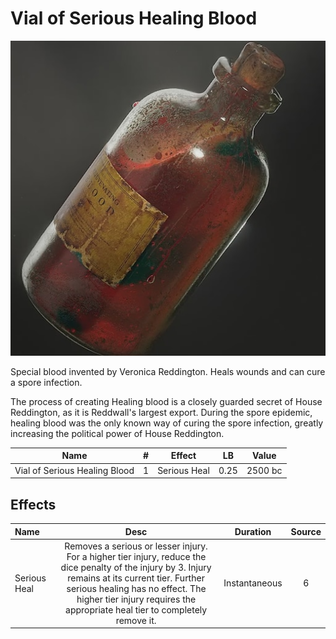 # Vial of Serious Healing Blood

![Copyright](./../VialOfMinorHealingBlood/VialOfHealingBlood.png)



Special blood invented by Veronica Reddington. Heals wounds and can cure a spore infection.

The process of creating Healing blood is a closely guarded secret of House Reddington, as it is Reddwall's largest export. During the spore epidemic, healing blood was the only known way of curing the spore infection, greatly increasing the political power of House Reddington.



|             Name             | # |    Effect    |  LB  |  Value  |
| :---------------------------: | :-: | :----------: | :--: | :-----: |
| Vial of Serious Healing Blood | 1 | Serious Heal | 0.25 | 2500 bc |

## Effects

| Name         |                                                                                                                                 Desc                                                                                                                                 |   Duration   | Source |
| :----------- | :---------------------------------------------------------------------------------------------------------------------------------------------------------------------------------------------------------------------------------------------------------------------: | :-----------: | :-----------: |
| Serious Heal | Removes a serious or lesser injury. For a higher tier injury, reduce the dice penalty of the injury by 3. Injury remains at its current tier. Further serious healing has no effect. The higher tier injury requires the appropriate heal tier to completely remove it. | Instantaneous |       6       |

